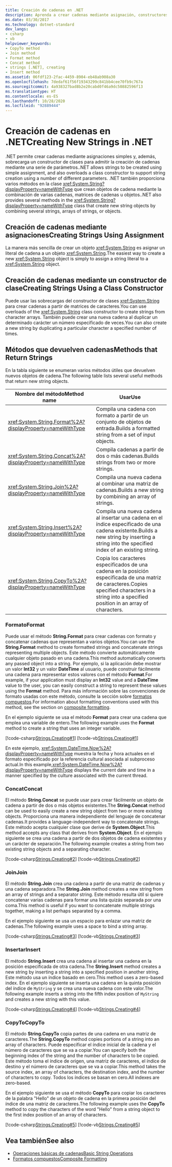 ```yaml
---
title: Creación de cadenas en .NET
description: Aprenda a crear cadenas mediante asignación, constructores de clase o métodos System.String que combinan varias cadenas, matrices de cadenas u objetos en .NET.
ms.date: 03/30/2017
ms.technology: dotnet-standard
dev_langs:
- csharp
- vb
helpviewer_keywords:
- CopyTo method
- Join method
- Format method
- Concat method
- strings [.NET], creating
- Insert method
ms.assetid: 06fdf123-2fac-4459-8904-eb48ab908a30
ms.openlocfilehash: 7dedaf61f56f19343299c841bb4cee70fb9c767a
ms.sourcegitcommit: 4a938327bad8b2e20cabd0f46a9dc50882596f13
ms.translationtype: HT
ms.contentlocale: es-ES
ms.lasthandoff: 10/28/2020
ms.locfileid: "92889444"
---
```

# <a name="creating-new-strings-in-net"></a><span data-ttu-id="9150f-103">Creación de cadenas en .NET</span><span class="sxs-lookup"><span data-stu-id="9150f-103">Creating New Strings in .NET</span></span>

<span data-ttu-id="9150f-104">.NET permite crear cadenas mediante asignaciones simples y, además, sobrecarga un constructor de clases para admitir la creación de cadenas mediante una serie de parámetros.</span><span class="sxs-lookup"><span data-stu-id="9150f-104">.NET allows strings to be created using simple assignment, and also overloads a class constructor to support string creation using a number of different parameters.</span></span> <span data-ttu-id="9150f-105">.NET también proporciona varios métodos en la clase <xref:System.String?displayProperty=nameWithType> que crean objetos de cadena mediante la combinación de varias cadenas, matrices de cadenas u objetos.</span><span class="sxs-lookup"><span data-stu-id="9150f-105">.NET also provides several methods in the <xref:System.String?displayProperty=nameWithType> class that create new string objects by combining several strings, arrays of strings, or objects.</span></span>  
  
## <a name="creating-strings-using-assignment"></a><span data-ttu-id="9150f-106">Creación de cadenas mediante asignaciones</span><span class="sxs-lookup"><span data-stu-id="9150f-106">Creating Strings Using Assignment</span></span>  
 <span data-ttu-id="9150f-107">La manera más sencilla de crear un objeto <xref:System.String> es asignar un literal de cadena a un objeto <xref:System.String>.</span><span class="sxs-lookup"><span data-stu-id="9150f-107">The easiest way to create a new <xref:System.String> object is simply to assign a string literal to a <xref:System.String> object.</span></span>  
  
## <a name="creating-strings-using-a-class-constructor"></a><span data-ttu-id="9150f-108">Creación de cadenas mediante un constructor de clase</span><span class="sxs-lookup"><span data-stu-id="9150f-108">Creating Strings Using a Class Constructor</span></span>  
 <span data-ttu-id="9150f-109">Puede usar las sobrecargas del constructor de clases <xref:System.String> para crear cadenas a partir de matrices de caracteres.</span><span class="sxs-lookup"><span data-stu-id="9150f-109">You can use overloads of the <xref:System.String> class constructor to create strings from character arrays.</span></span> <span data-ttu-id="9150f-110">También puede crear una nueva cadena al duplicar un determinado carácter un número especificado de veces.</span><span class="sxs-lookup"><span data-stu-id="9150f-110">You can also create a new string by duplicating a particular character a specified number of times.</span></span>  
  
## <a name="methods-that-return-strings"></a><span data-ttu-id="9150f-111">Métodos que devuelven cadenas</span><span class="sxs-lookup"><span data-stu-id="9150f-111">Methods that Return Strings</span></span>  
 <span data-ttu-id="9150f-112">En la tabla siguiente se enumeran varios métodos útiles que devuelven nuevos objetos de cadena.</span><span class="sxs-lookup"><span data-stu-id="9150f-112">The following table lists several useful methods that return new string objects.</span></span>  
  
|<span data-ttu-id="9150f-113">Nombre del método</span><span class="sxs-lookup"><span data-stu-id="9150f-113">Method name</span></span>|<span data-ttu-id="9150f-114">Usar</span><span class="sxs-lookup"><span data-stu-id="9150f-114">Use</span></span>|  
|-----------------|---------|  
|<xref:System.String.Format%2A?displayProperty=nameWithType>|<span data-ttu-id="9150f-115">Compila una cadena con formato a partir de un conjunto de objetos de entrada.</span><span class="sxs-lookup"><span data-stu-id="9150f-115">Builds a formatted string from a set of input objects.</span></span>|  
|<xref:System.String.Concat%2A?displayProperty=nameWithType>|<span data-ttu-id="9150f-116">Compila cadenas a partir de dos o más cadenas.</span><span class="sxs-lookup"><span data-stu-id="9150f-116">Builds strings from two or more strings.</span></span>|  
|<xref:System.String.Join%2A?displayProperty=nameWithType>|<span data-ttu-id="9150f-117">Compila una nueva cadena al combinar una matriz de cadenas.</span><span class="sxs-lookup"><span data-stu-id="9150f-117">Builds a new string by combining an array of strings.</span></span>|  
|<xref:System.String.Insert%2A?displayProperty=nameWithType>|<span data-ttu-id="9150f-118">Compila una nueva cadena al insertar una cadena en el índice especificado de una cadena existente.</span><span class="sxs-lookup"><span data-stu-id="9150f-118">Builds a new string by inserting a string into the specified index of an existing string.</span></span>|  
|<xref:System.String.CopyTo%2A?displayProperty=nameWithType>|<span data-ttu-id="9150f-119">Copia los caracteres especificados de una cadena en la posición especificada de una matriz de caracteres.</span><span class="sxs-lookup"><span data-stu-id="9150f-119">Copies specified characters in a string into a specified position in an array of characters.</span></span>|  
  
### <a name="format"></a><span data-ttu-id="9150f-120">Formato</span><span class="sxs-lookup"><span data-stu-id="9150f-120">Format</span></span>  
 <span data-ttu-id="9150f-121">Puede usar el método **String.Format** para crear cadenas con formato y concatenar cadenas que representan a varios objetos.</span><span class="sxs-lookup"><span data-stu-id="9150f-121">You can use the **String.Format** method to create formatted strings and concatenate strings representing multiple objects.</span></span> <span data-ttu-id="9150f-122">Este método convierte automáticamente cualquier objeto pasado en una cadena.</span><span class="sxs-lookup"><span data-stu-id="9150f-122">This method automatically converts any passed object into a string.</span></span> <span data-ttu-id="9150f-123">Por ejemplo, si la aplicación debe mostrar un valor **Int32** y un valor **DateTime** al usuario, puede construir fácilmente una cadena para representar estos valores con el método **Format**.</span><span class="sxs-lookup"><span data-stu-id="9150f-123">For example, if your application must display an **Int32** value and a **DateTime** value to the user, you can easily construct a string to represent these values using the **Format** method.</span></span> <span data-ttu-id="9150f-124">Para más información sobre las convenciones de formato usadas con este método, consulte la sección sobre [formatos compuestos](composite-formatting.md).</span><span class="sxs-lookup"><span data-stu-id="9150f-124">For information about formatting conventions used with this method, see the section on [composite formatting](composite-formatting.md).</span></span>  
  
 <span data-ttu-id="9150f-125">En el ejemplo siguiente se usa el método **Format** para crear una cadena que emplea una variable de entero.</span><span class="sxs-lookup"><span data-stu-id="9150f-125">The following example uses the **Format** method to create a string that uses an integer variable.</span></span>  
  
 [!code-csharp[Strings.Creating#1](../../../samples/snippets/csharp/VS_Snippets_CLR/Strings.Creating/cs/Example.cs#1)]
 [!code-vb[Strings.Creating#1](../../../samples/snippets/visualbasic/VS_Snippets_CLR/Strings.Creating/vb/Example.vb#1)]  
  
 <span data-ttu-id="9150f-126">En este ejemplo, <xref:System.DateTime.Now%2A?displayProperty=nameWithType> muestra la fecha y hora actuales en el formato especificado por la referencia cultural asociada al subproceso actual.</span><span class="sxs-lookup"><span data-stu-id="9150f-126">In this example,<xref:System.DateTime.Now%2A?displayProperty=nameWithType> displays the current date and time in a manner specified by the culture associated with the current thread.</span></span>  
  
### <a name="concat"></a><span data-ttu-id="9150f-127">Concat</span><span class="sxs-lookup"><span data-stu-id="9150f-127">Concat</span></span>  
 <span data-ttu-id="9150f-128">El método **String.Concat** se puede usar para crear fácilmente un objeto de cadena a partir de dos o más objetos existentes.</span><span class="sxs-lookup"><span data-stu-id="9150f-128">The **String.Concat** method can be used to easily create a new string object from two or more existing objects.</span></span> <span data-ttu-id="9150f-129">Proporciona una manera independiente del lenguaje de concatenar cadenas.</span><span class="sxs-lookup"><span data-stu-id="9150f-129">It provides a language-independent way to concatenate strings.</span></span> <span data-ttu-id="9150f-130">Este método acepta cualquier clase que derive de **System.Object**.</span><span class="sxs-lookup"><span data-stu-id="9150f-130">This method accepts any class that derives from **System.Object**.</span></span> <span data-ttu-id="9150f-131">En el ejemplo siguiente se crea una cadena a partir de dos objetos de cadena existentes y un carácter de separación.</span><span class="sxs-lookup"><span data-stu-id="9150f-131">The following example creates a string from two existing string objects and a separating character.</span></span>  
  
 [!code-csharp[Strings.Creating#2](../../../samples/snippets/csharp/VS_Snippets_CLR/Strings.Creating/cs/Example.cs#2)]
 [!code-vb[Strings.Creating#2](../../../samples/snippets/visualbasic/VS_Snippets_CLR/Strings.Creating/vb/Example.vb#2)]  
  
### <a name="join"></a><span data-ttu-id="9150f-132">Join</span><span class="sxs-lookup"><span data-stu-id="9150f-132">Join</span></span>  
 <span data-ttu-id="9150f-133">El método **String.Join** crea una cadena a partir de una matriz de cadenas y una cadena separadora.</span><span class="sxs-lookup"><span data-stu-id="9150f-133">The **String.Join** method creates a new string from an array of strings and a separator string.</span></span> <span data-ttu-id="9150f-134">Este método resulta útil si quiere concatenar varias cadenas para formar una lista quizás separada por una coma.</span><span class="sxs-lookup"><span data-stu-id="9150f-134">This method is useful if you want to concatenate multiple strings together, making a list perhaps separated by a comma.</span></span>  
  
 <span data-ttu-id="9150f-135">En el ejemplo siguiente se usa un espacio para enlazar una matriz de cadenas.</span><span class="sxs-lookup"><span data-stu-id="9150f-135">The following example uses a space to bind a string array.</span></span>  
  
 [!code-csharp[Strings.Creating#3](../../../samples/snippets/csharp/VS_Snippets_CLR/Strings.Creating/cs/Example.cs#3)]
 [!code-vb[Strings.Creating#3](../../../samples/snippets/visualbasic/VS_Snippets_CLR/Strings.Creating/vb/Example.vb#3)]  
  
### <a name="insert"></a><span data-ttu-id="9150f-136">Insertar</span><span class="sxs-lookup"><span data-stu-id="9150f-136">Insert</span></span>  
 <span data-ttu-id="9150f-137">El método **String.Insert** crea una cadena al insertar una cadena en la posición especificada de otra cadena.</span><span class="sxs-lookup"><span data-stu-id="9150f-137">The **String.Insert** method creates a new string by inserting a string into a specified position in another string.</span></span> <span data-ttu-id="9150f-138">Este método usa un índice basado en cero.</span><span class="sxs-lookup"><span data-stu-id="9150f-138">This method uses a zero-based index.</span></span> <span data-ttu-id="9150f-139">En el ejemplo siguiente se inserta una cadena en la quinta posición del índice de `MyString` y se crea una nueva cadena con este valor.</span><span class="sxs-lookup"><span data-stu-id="9150f-139">The following example inserts a string into the fifth index position of `MyString` and creates a new string with this value.</span></span>  
  
 [!code-csharp[Strings.Creating#4](../../../samples/snippets/csharp/VS_Snippets_CLR/Strings.Creating/cs/Example.cs#4)]
 [!code-vb[Strings.Creating#4](../../../samples/snippets/visualbasic/VS_Snippets_CLR/Strings.Creating/vb/Example.vb#4)]  
  
### <a name="copyto"></a><span data-ttu-id="9150f-140">CopyTo</span><span class="sxs-lookup"><span data-stu-id="9150f-140">CopyTo</span></span>  
 <span data-ttu-id="9150f-141">El método **String.CopyTo** copia partes de una cadena en una matriz de caracteres.</span><span class="sxs-lookup"><span data-stu-id="9150f-141">The **String.CopyTo** method copies portions of a string into an array of characters.</span></span> <span data-ttu-id="9150f-142">Puede especificar el índice inicial de la cadena y el número de caracteres que se va a copiar.</span><span class="sxs-lookup"><span data-stu-id="9150f-142">You can specify both the beginning index of the string and the number of characters to be copied.</span></span> <span data-ttu-id="9150f-143">Este método toma el índice de origen, una matriz de caracteres, el índice de destino y el número de caracteres que se va a copiar.</span><span class="sxs-lookup"><span data-stu-id="9150f-143">This method takes the source index, an array of characters, the destination index, and the number of characters to copy.</span></span> <span data-ttu-id="9150f-144">Todos los índices se basan en cero.</span><span class="sxs-lookup"><span data-stu-id="9150f-144">All indexes are zero-based.</span></span>  
  
 <span data-ttu-id="9150f-145">En el ejemplo siguiente se usa el método **CopyTo** para copiar los caracteres de la palabra "Hello" de un objeto de cadena en la primera posición del índice de una matriz de caracteres.</span><span class="sxs-lookup"><span data-stu-id="9150f-145">The following example uses the **CopyTo** method to copy the characters of the word "Hello" from a string object to the first index position of an array of characters.</span></span>  
  
 [!code-csharp[Strings.Creating#5](../../../samples/snippets/csharp/VS_Snippets_CLR/Strings.Creating/cs/Example.cs#5)]
 [!code-vb[Strings.Creating#5](../../../samples/snippets/visualbasic/VS_Snippets_CLR/Strings.Creating/vb/Example.vb#5)]  
  
## <a name="see-also"></a><span data-ttu-id="9150f-146">Vea también</span><span class="sxs-lookup"><span data-stu-id="9150f-146">See also</span></span>

- [<span data-ttu-id="9150f-147">Operaciones básicas de cadenas</span><span class="sxs-lookup"><span data-stu-id="9150f-147">Basic String Operations</span></span>](basic-string-operations.md)
- [<span data-ttu-id="9150f-148">Formatos compuestos</span><span class="sxs-lookup"><span data-stu-id="9150f-148">Composite Formatting</span></span>](composite-formatting.md)
